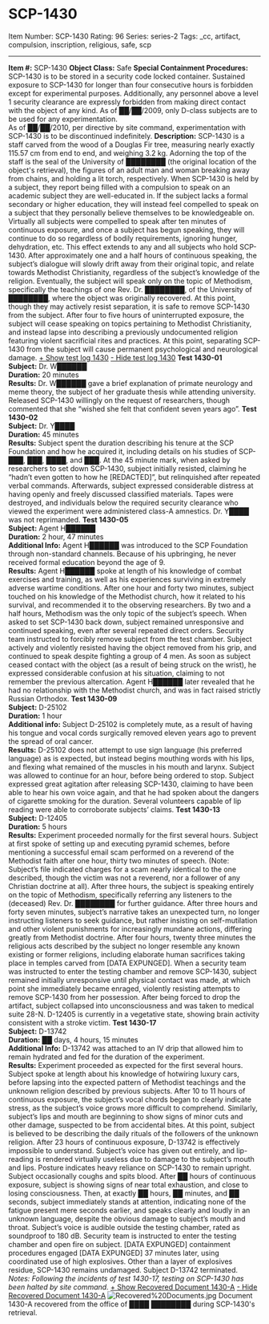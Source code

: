 # SCP-1430
Item Number: SCP-1430
Rating: 96
Series: series-2
Tags: _cc, artifact, compulsion, inscription, religious, safe, scp

---

**Item #:** SCP-1430
**Object Class:** Safe
**Special Containment Procedures:** SCP-1430 is to be stored in a security code locked container. Sustained exposure to SCP-1430 for longer than four consecutive hours is forbidden except for experimental purposes. Additionally, any personnel above a level 1 security clearance are expressly forbidden from making direct contact with the object of any kind. As of ██/██/2009, only D-class subjects are to be used for any experimentation.  
As of ██/██/2010, per directive by site command, experimentation with SCP-1430 is to be discontinued indefinitely.
**Description:** SCP-1430 is a staff carved from the wood of a Douglas Fir tree, measuring nearly exactly 115.57 cm from end to end, and weighing 3.2 kg. Adorning the top of the staff is the seal of the University of ████████ (the original location of the object's retrieval), the figures of an adult man and woman breaking away from chains, and holding a lit torch, respectively.
When SCP-1430 is held by a subject, they report being filled with a compulsion to speak on an academic subject they are well-educated in. If the subject lacks a formal secondary or higher education, they will instead feel compelled to speak on a subject that they personally believe themselves to be knowledgeable on. Virtually all subjects were compelled to speak after ten minutes of continuous exposure, and once a subject has begun speaking, they will continue to do so regardless of bodily requirements, ignoring hunger, dehydration, etc. This effect extends to any and all subjects who hold SCP-1430.
After approximately one and a half hours of continuous speaking, the subject’s dialogue will slowly drift away from their original topic, and relate towards Methodist Christianity, regardless of the subject’s knowledge of the religion. Eventually, the subject will speak only on the topic of Methodism, specifically the teachings of one Rev. Dr. ████████, of the University of ████████, where the object was originally recovered. At this point, though they may actively resist separation, it is safe to remove SCP-1430 from the subject.
After four to five hours of uninterrupted exposure, the subject will cease speaking on topics pertaining to Methodist Christianity, and instead lapse into describing a previously undocumented religion featuring violent sacrificial rites and practices. At this point, separating SCP-1430 from the subject will cause permanent psychological and neurological damage.
[\+ Show test log 1430](javascript:;)
[\- Hide test log 1430](javascript:;)
**Test 1430-01**  
**Subject:** Dr. W██████  
**Duration:** 20 minutes  
**Results:** Dr. W██████ gave a brief explanation of primate neurology and meme theory, the subject of her graduate thesis while attending university. Released SCP-1430 willingly on the request of researchers, though commented that she “wished she felt that confident seven years ago”.
**Test 1430-02**  
**Subject:** Dr. Y████  
**Duration:** 45 minutes  
**Results:** Subject spent the duration describing his tenure at the SCP Foundation and how he acquired it, including details on his studies of SCP-███, ███, ████, and ███. At the 45 minute mark, when asked by researchers to set down SCP-1430, subject initially resisted, claiming he “hadn’t even gotten to how he [REDACTED]”, but relinquished after repeated verbal commands. Afterwards, subject expressed considerable distress at having openly and freely discussed classified materials. Tapes were destroyed, and individuals below the required security clearance who viewed the experiment were administered class-A amnestics. Dr. Y████ was not reprimanded.
**Test 1430-05**  
**Subject:** Agent H██████  
**Duration:** 2 hour, 47 minutes  
**Additional Info:** Agent H██████ was introduced to the SCP Foundation through non-standard channels. Because of his upbringing, he never received formal education beyond the age of 9.  
**Results:** Agent H██████ spoke at length of his knowledge of combat exercises and training, as well as his experiences surviving in extremely adverse wartime conditions. After one hour and forty two minutes, subject touched on his knowledge of the Methodist church, how it related to his survival, and recommended it to the observing researchers. By two and a half hours, Methodism was the only topic of the subject’s speech. When asked to set SCP-1430 back down, subject remained unresponsive and continued speaking, even after several repeated direct orders. Security team instructed to forcibly remove subject from the test chamber. Subject actively and violently resisted having the object removed from his grip, and continued to speak despite fighting a group of 4 men. As soon as subject ceased contact with the object (as a result of being struck on the wrist), he expressed considerable confusion at his situation, claiming to not remember the previous altercation. Agent H██████ later revealed that he had no relationship with the Methodist church, and was in fact raised strictly Russian Orthodox.
**Test 1430-09**  
**Subject:** D-25102  
**Duration:** 1 hour  
**Additional info:** Subject D-25102 is completely mute, as a result of having his tongue and vocal cords surgically removed eleven years ago to prevent the spread of oral cancer.  
**Results:** D-25102 does not attempt to use sign language (his preferred language) as is expected, but instead begins mouthing words with his lips, and flexing what remained of the muscles in his mouth and larynx. Subject was allowed to continue for an hour, before being ordered to stop. Subject expressed great agitation after releasing SCP-1430, claiming to have been able to hear his own voice again, and that he had spoken about the dangers of cigarette smoking for the duration. Several volunteers capable of lip reading were able to corroborate subjects’ claims.
**Test 1430-13**  
**Subject:** D-12405  
**Duration:** 5 hours  
**Results:** Experiment proceeded normally for the first several hours. Subject at first spoke of setting up and executing pyramid schemes, before mentioning a successful email scam performed on a reverend of the Methodist faith after one hour, thirty two minutes of speech. (Note: Subject’s file indicated charges for a scam nearly identical to the one described, though the victim was not a reverend, nor a follower of any Christian doctrine at all). After three hours, the subject is speaking entirely on the topic of Methodism, specifically referring any listeners to the (deceased) Rev. Dr. ████████ for further guidance. After three hours and forty seven minutes, subject’s narrative takes an unexpected turn, no longer instructing listeners to seek guidance, but rather insisting on self-mutilation and other violent punishments for increasingly mundane actions, differing greatly from Methodist doctrine. After four hours, twenty three minutes the religious acts described by the subject no longer resemble any known existing or former religions, including elaborate human sacrifices taking place in temples carved from [DATA EXPUNGED]. When a security team was instructed to enter the testing chamber and remove SCP-1430, subject remained initially unresponsive until physical contact was made, at which point she immediately became enraged, violently resisting attempts to remove SCP-1430 from her possession. After being forced to drop the artifact, subject collapsed into unconsciousness and was taken to medical suite 28-N. D-12405 is currently in a vegetative state, showing brain activity consistent with a stroke victim.
**Test 1430-17**  
**Subject:** D-13742  
**Duration:** ██ days, 4 hours, 15 minutes  
**Additional Info:** D-13742 was attached to an IV drip that allowed him to remain hydrated and fed for the duration of the experiment.  
**Results:** Experiment proceeded as expected for the first several hours. Subject spoke at length about his knowledge of hotwiring luxury cars, before lapsing into the expected pattern of Methodist teachings and the unknown religion described by previous subjects. After 10 to 11 hours of continuous exposure, the subject’s vocal chords began to clearly indicate stress, as the subject’s voice grows more difficult to comprehend. Similarly, subject’s lips and mouth are beginning to show signs of minor cuts and other damage, suspected to be from accidental bites. At this point, subject is believed to be describing the daily rituals of the followers of the unknown religion. After 23 hours of continuous exposure, D-13742 is effectively impossible to understand. Subject’s voice has given out entirely, and lip-reading is rendered virtually useless due to damage to the subject’s mouth and lips. Posture indicates heavy reliance on SCP-1430 to remain upright. Subject occasionally coughs and spits blood. After ██ hours of continuous exposure, subject is showing signs of near total exhaustion, and close to losing consciousness. Then, at exactly ██ hours, ██ minutes, and ██ seconds, subject immediately stands at attention, indicating none of the fatigue present mere seconds earlier, and speaks clearly and loudly in an unknown language, despite the obvious damage to subject’s mouth and throat. Subject’s voice is audible outside the testing chamber, rated as soundproof to 180 dB. Security team is instructed to enter the testing chamber and open fire on subject. [DATA EXPUNGED] containment procedures engaged [DATA EXPUNGED] 37 minutes later, using coordinated use of high explosives. Other than a layer of explosives residue, SCP-1430 remains undamaged. Subject D-13742 terminated.
_Notes: Following the incidents of test 1430-17, testing on SCP-1430 has been halted by site command._
[\+ Show Recovered Document 1430-A](javascript:;)
[\- Hide Recovered Document 1430-A](javascript:;)
![Recovered%20Documents.jpg](https://scp-wiki.wdfiles.com/local--files/scp-1430/Recovered%20Documents.jpg)
Document 1430-A recovered from the office of ████ ████████ during SCP-1430's retrieval.